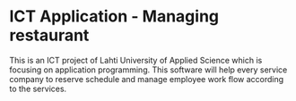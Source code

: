 # ICT Application - Managing restaurant


This is an ICT project of Lahti University of Applied Science which is focusing on application programming.
This software will help every service company to reserve schedule and manage employee work flow according to the services.
